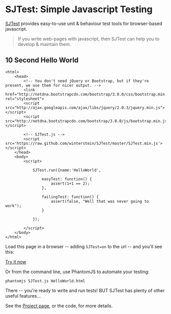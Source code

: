 
# SJTest: Simple Javascript Testing

[SJTest](http://winterstein.github.io/SJTest/) provides easy-to-use unit & behaviour test tools for browser-based javascript.

> If you write web-pages with javascript, then SJTest can help you to develop & maintain them.

## 10 Second Hello World

	<html>
		<head>
			<!-- You don't need jQuery or Bootstrap, but if they're present, we use them for nicer output. -->
			<link href="http://netdna.bootstrapcdn.com/bootstrap/3.0.0/css/bootstrap.min.css" rel="stylesheet">
			<script src="http://ajax.googleapis.com/ajax/libs/jquery/2.0.3/jquery.min.js"></script>
			<script src="http://netdna.bootstrapcdn.com/bootstrap/3.0.0/js/bootstrap.min.js"></script>

			<!-- SJTest.js -->
			<script src='https://raw.github.com/winterstein/SJTest/master/SJTest.min.js'></script>
		</head>
		<body>
			<script>
				
				SJTest.run({name:'HelloWorld',

					easyTest: function() {
						assert(1+1 == 2);
					},

					failingTest: function() {
						assert(false, "Well that was never going to work");						
					}

				});
		
			</script>
		</body>
	</html>

Load this page in a browser -- adding `SJTest=on` to the url -- and you'll see this:


[Try it now](TODO)

Or from the command line, use PhantomJS to automate your testing:

	phantomjs SJTest.js HelloWorld.html

There -- you're ready to write and run tests! BUT SJTest has plenty of other useful features...

See the [Project page](http://winterstein.github.io/SJTest/), or the code, for more details.

